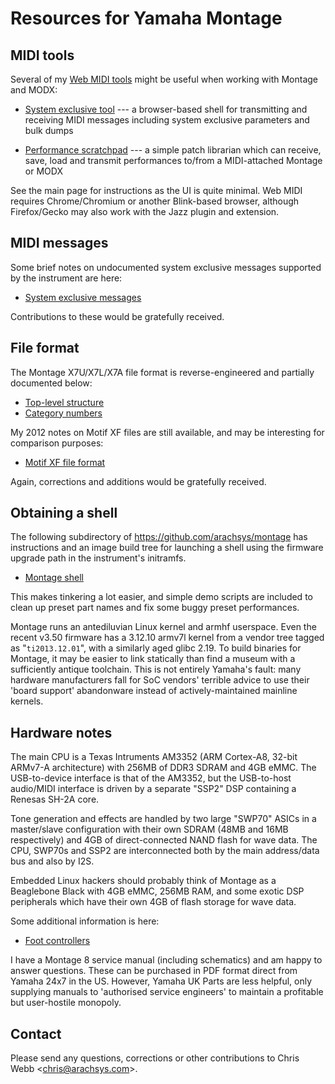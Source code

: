 # Resources for Yamaha Montage

## MIDI tools

Several of my [Web MIDI tools](https://arachsys.github.io/webmidi/) might be
useful when working with Montage and MODX:

- [System exclusive tool](https://arachsys.github.io/webmidi/sysex) --- a
  browser-based shell for transmitting and receiving MIDI messages including
  system exclusive parameters and bulk dumps

- [Performance
  scratchpad](https://arachsys.github.io/webmidi/montage/scratchpad) --- a
  simple patch librarian which can receive, save, load and transmit
  performances to/from a MIDI-attached Montage or MODX

See the main page for instructions as the UI is quite minimal. Web MIDI
requires Chrome/Chromium or another Blink-based browser, although
Firefox/Gecko may also work with the Jazz plugin and extension.


## MIDI messages

Some brief notes on undocumented system exclusive messages supported by the
instrument are here:

- [System exclusive messages](sysex)

Contributions to these would be gratefully received.


## File format

The Montage X7U/X7L/X7A file format is reverse-engineered and partially
documented below:

- [Top-level structure](files/structure)
- [Category numbers](files/categories)

My 2012 notes on Motif XF files are still available, and may be interesting
for comparison purposes:

- [Motif XF file format](https://gist.github.com/arachsys/2883877)

Again, corrections and additions would be gratefully received.


## Obtaining a shell

The following subdirectory of <https://github.com/arachsys/montage> has
instructions and an image build tree for launching a shell using the
firmware upgrade path in the instrument's initramfs.

- [Montage shell](https://github.com/arachsys/montage/tree/main/shell)

This makes tinkering a lot easier, and simple demo scripts are included to
clean up preset part names and fix some buggy preset performances.

Montage runs an antediluvian Linux kernel and armhf userspace. Even the
recent v3.50 firmware has a 3.12.10 armv7l kernel from a vendor tree tagged
as "`ti2013.12.01`", with a similarly aged glibc 2.19. To build binaries for
Montage, it may be easier to link statically than find a museum with a
sufficiently antique toolchain. This is not entirely Yamaha's fault: many
hardware manufacturers fall for SoC vendors' terrible advice to use their
'board support' abandonware instead of actively-maintained mainline kernels.


## Hardware notes

The main CPU is a Texas Intruments AM3352 (ARM Cortex-A8, 32-bit ARMv7-A
architecture) with 256MB of DDR3 SDRAM and 4GB eMMC. The USB-to-device
interface is that of the AM3352, but the USB-to-host audio/MIDI interface is
driven by a separate "SSP2" DSP containing a Renesas SH-2A core.

Tone generation and effects are handled by two large "SWP70" ASICs in a
master/slave configuration with their own SDRAM (48MB and 16MB respectively)
and 4GB of direct-connected NAND flash for wave data. The CPU, SWP70s and
SSP2 are interconnected both by the main address/data bus and also by I2S.

Embedded Linux hackers should probably think of Montage as a Beaglebone
Black with 4GB eMMC, 256MB RAM, and some exotic DSP peripherals which have
their own 4GB of flash storage for wave data.

Some additional information is here:

- [Foot controllers](pedals)

I have a Montage 8 service manual (including schematics) and am happy to
answer questions. These can be purchased in PDF format direct from Yamaha
24x7 in the US. However, Yamaha UK Parts are less helpful, only supplying
manuals to 'authorised service engineers' to maintain a profitable but
user-hostile monopoly.


## Contact

Please send any questions, corrections or other contributions to
Chris Webb \<[chris@arachsys.com](mailto:chris@arachsys.com)>.
